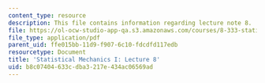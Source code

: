 ```yaml
---
content_type: resource
description: This file contains information regarding lecture note 8.
file: https://ol-ocw-studio-app-qa.s3.amazonaws.com/courses/8-333-statistical-mechanics-i-statistical-mechanics-of-particles-fall-2013/b8c07404633cdba3217e434ac06569ad_MIT8_333F13_Lec8.pdf
file_type: application/pdf
parent_uid: ffe015bb-11d9-f907-6c10-fdcdfd117edb
resourcetype: Document
title: 'Statistical Mechanics I: Lecture 8'
uid: b8c07404-633c-dba3-217e-434ac06569ad
---
```

